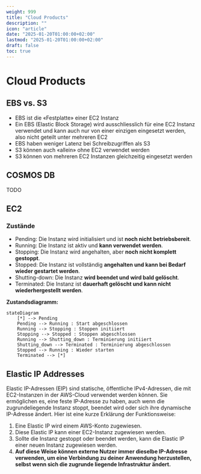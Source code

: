 ```yaml
---
weight: 999
title: "Cloud Products"
description: ""
icon: "article"
date: "2025-01-20T01:00:00+02:00"
lastmod: "2025-01-20T01:00:00+02:00"
draft: false
toc: true
---
```


# Cloud Products

## EBS vs. S3

- EBS ist die «Festplatte» einer EC2 Instanz
- Ein EBS (Elastic Block Storage) wird ausschliesslich für eine EC2 Instanz verwendet und kann auch nur von einer einzigen eingesetzt werden, also nicht geteilt unter mehreren EC2
- EBS haben weniger Latenz bei Schreibzugriffen als S3
- S3 können auch «allein» ohne EC2 verwendet werden
- S3 können von mehreren EC2 Instanzen gleichzeitig eingesetzt werden

## COSMOS DB

TODO

## EC2

### Zustände

- Pending: Die Instanz wird initialisiert und ist **noch nicht betriebsbereit**.
- Running: Die Instanz ist aktiv und **kann verwendet werden**.
- Stopping: Die Instanz wird angehalten, aber **noch nicht komplett gestoppt**.
- Stopped: Die Instanz ist vollständig **angehalten und kann bei Bedarf wieder gestartet werden**.
- Shutting-down: Die Instanz **wird beendet und wird bald gelöscht**.
- Terminated: Die Instanz ist **dauerhaft gelöscht und kann nicht wiederhergestellt werden**.


**Zustandsdiagramm:**

```mermaid
stateDiagram
    [*] --> Pending
    Pending --> Running : Start abgeschlossen
    Running --> Stopping : Stoppen initiiert
    Stopping --> Stopped : Stoppen abgeschlossen
    Running --> Shutting_down : Terminierung initiiert
    Shutting_down --> Terminated : Terminierung abgeschlossen
    Stopped --> Running : Wieder starten
    Terminated --> [*]
```

## Elastic IP Addresses

Elastic IP-Adressen (EIP) sind statische, öffentliche IPv4-Adressen, 
die mit EC2-Instanzen in der AWS-Cloud verwendet werden können. 
Sie ermöglichen es, eine feste IP-Adresse zu haben, auch wenn die zugrundeliegende Instanz stoppt, 
beendet wird oder sich ihre dynamische IP-Adresse ändert. 
Hier ist eine kurze Erklärung der Funktionsweise:

1.	Eine Elastic IP wird einem AWS-Konto zugewiesen.
2.	Diese Elastic IP kann einer EC2-Instanz zugewiesen werden.
3.	Sollte die Instanz gestoppt oder beendet werden, kann die Elastic IP einer neuen Instanz zugewiesen werden.
4.	**Auf diese Weise können externe Nutzer immer dieselbe IP-Adresse verwenden, um eine Verbindung zu deiner Anwendung herzustellen, selbst wenn sich die zugrunde liegende Infrastruktur ändert.**



